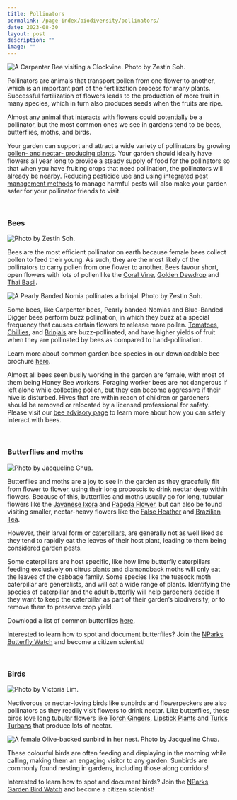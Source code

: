 ```yaml
---
title: Pollinators
permalink: /page-index/biodiversity/pollinators/
date: 2023-08-30
layout: post
description: ""
image: ""
---
```

<section>
	<img title="A Carpenter Bee visiting a Clockvine. Photo by Zestin Soh." src="/images/Biodiversity/bee_carpenter%20bee_zestinsoh.jpg"> 
	<p>Pollinators are animals that transport pollen from one flower to another, which is an important part of the fertilization process for many plants. Successful fertilization of flowers leads to the production of more fruit in many species, which in turn also produces seeds when the fruits are ripe.</p>
	<p>Almost any animal that interacts with flowers could potentially be a pollinator, but the most common ones we see in gardens tend to be bees, butterflies, moths, and birds.</p>
	<p>Your garden can support and attract a wide variety of pollinators by growing <a href="/page-index/glossary/biodiversity-attracting-plants/">pollen- and nectar- producing plants</a>. Your garden should ideally have flowers all year long to provide a steady supply of food for the pollinators so that when you have fruiting crops that need pollination, the pollinators will already be nearby. Reducing pesticide use and using <a href="/page-index/horticulture-techniques/ipm/">integrated pest management methods</a> to manage harmful pests will also make your garden safer for your pollinator friends to visit.</p>
	<br>
</section>
	
<section>
	<h3>Bees</h3>
	<img title="Photo by Zestin Soh." src="/images/Biodiversity/bee_apiscerana_zestinsoh.jpg">
	<p>Bees are the most efficient pollinator on earth because female bees collect pollen to feed their young. As such, they are the most likely of the pollinators to carry pollen from one flower to another. Bees favour short, open flowers with lots of pollen like the <a href="/page-index/ornamental-plants/coral-vine/"> Coral Vine</a>, <a href="/page-index/ornamental-plants/golden-dewdrop/">Golden Dewdrop</a> and <a href="/page-index/edible-plants/thai-basil/">Thai Basil</a>.</p>
	<img title="A Pearly Banded Nomia pollinates a brinjal. Photo by Zestin Soh." src="/images/Biodiversity/bee_nomia%20strigata_brinjal_zestinsoh.jpg">
	<p>Some bees, like Carpenter bees, Pearly banded Nomias and Blue-Banded Digger bees perform buzz pollination, in which they buzz at a special frequency that causes certain flowers to release more pollen. <a href="/page-index/edible-plants/tomato/">Tomatoes</a>, <a href="/page-index/edible-plants/chilli/">Chillies</a>, and <a href="/page-index/edible-plants/brinjal/">Brinjals</a> are buzz-pollinated, and have higher yields of fruit when they are pollinated by bees as compared to hand-pollination.</p>
	<p>Learn more about common garden bee species in our downloadable bee brochure <a download="" href="/files/garden%20bees%20of%20singapore%20211110%20(rev%20b)%20digital.pdf">here</a>.</p>
	<p>Almost all bees seen busily working in the garden are female, with most of them being Honey Bee workers. Foraging worker bees are not dangerous if left alone while collecting pollen, but they can become aggressive if their hive is disturbed. Hives that are within reach of children or gardeners should be removed or relocated by a licensed professional for safety. Please visit our <a href="https://www.nparks.gov.sg/gardens-parks-and-nature/dos-and-donts/animal-advisories/bees-,-a-,-wasps">bee advisory page</a> to learn more about how you can safely interact with bees.</p>
	<br>
</section>

<section>
	<h3>Butterflies and moths</h3>
	<img title="Photo by Jacqueline Chua." src="/images/Biodiversity/butterfly_jacchua.jpg">
	<p>Butterflies and moths are a joy to see in the garden as they gracefully flit from flower to flower, using their long proboscis to drink nectar deep within flowers. Because of this, butterflies and moths usually go for long, tubular flowers like the <a href="/page-index/ornamental-plants/javanese-ixora/">Javanese Ixora</a> and <a href="/page-index/ornamental-plants/pagoda-flower/">Pagoda Flower</a>, but can also be found visiting smaller, nectar-heavy flowers like the <a href="/page-index/ornamental-plants/false-heather/">False Heather</a> and <a href="/page-index/ornamental-plants/brazilian-tea/">Brazilian Tea</a>.</p>
	<p>However, their larval form or <a href="/page-index/pests/caterpillars/">caterpillars</a>, are generally not as well liked as they tend to rapidly eat the leaves of their host plant, leading to them being considered garden pests.</p>
	<p>Some caterpillars are host specific, like how lime butterfly caterpillars feeding exclusively on citrus plants and diamondback moths will only eat the leaves of the cabbage family. Some species like the tussock moth caterpillar are generalists, and will eat a wide range of plants.  Identifying the species of caterpillar and the adult butterfly will help gardeners decide if they want to keep the caterpillar as part of their garden’s biodiversity, or to remove them to preserve crop yield.</p>
	<p>Download a list of common butterflies <a download="" href="/files/a%20guide%20to%20common%20butterflies%20in%20singapore,%20and%20creating%20a%20butterfly%20friendly%20gardenv3.pdf">here</a>.</p>
	<p>Interested to learn how to spot and document butterflies? Join the <a href="https://www.nparks.gov.sg/biodiversity/community-in-nature-initiative/nparks-butterfly-watch">NParks Butterfly Watch</a> and become a citizen scientist!</p>
	<br>
</section>

<section>
	<h3>Birds</h3>
	<img title="Photo by Victoria Lim." src="/images/Biodiversity/OliveBackedSunbird_VictoriaLim.jpg">
	<p>Nectivorous or nectar-loving birds like sunbirds and flowerpeckers are also pollinators as they readily visit flowers to drink nectar. Like butterflies, these birds love long tubular flowers like <a href="/page-index/edible-plants/torch-ginger/">Torch Gingers</a>, <a href="/page-index/ornamental-plants/lipstick-plant/">Lipstick Plants</a> and <a href="/page-index/ornamental-plants/turks-turban/">Turk’s Turbans</a> that produce lots of nectar.</p>
	<img title="A female Olive-backed sunbird in her nest. Photo by Jacqueline Chua." src="/images/Biodiversity/OliveBackedSunbird_JacChua%20(2).jpg">
	<p>These colourful birds are often feeding and displaying in the morning while calling, making them an engaging visitor to any garden. Sunbirds are commonly found nesting in gardens, including those along corridors!</p>
	<p>Interested to learn how to spot and document birds? Join the <a href="https://www.nparks.gov.sg/biodiversity/community-in-nature-initiative/nparks-garden-bird-watch">NParks Garden Bird Watch</a> and become a citizen scientist!</p>
	<br>
</section>